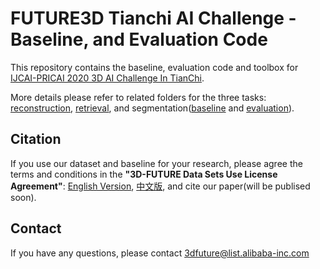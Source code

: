 # FUTURE3D Tianchi AI Challenge - Baseline, and Evaluation Code

This repository contains the baseline, evaluation code and toolbox for [IJCAI-PRICAI 2020 3D AI Challenge In TianChi](https://tianchi.aliyun.com/specials/promotion/ijcai-alibaba-3d-future-workshop?spm=5176.12281976.0.0.42813757MKL9Jb).

More details please refer to related folders for the three tasks: [reconstruction](https://github.com/FUTURE-3D/FUTURE3D-AI-Challenge-Baseline/tree/master/reconstruction), [retrieval](https://github.com/FUTURE-3D/FUTURE3D-AI-Challenge-Baseline/tree/master/retrieval), and segmentation([baseline](https://github.com/FUTURE-3D/FUTURE3D-AI-Challenge-Baseline/tree/master/segmentation/mmdetection) and [evaluation](https://github.com/FUTURE-3D/FUTURE3D-AI-Challenge-Baseline/tree/master/segmentation/inst_segm_evaluation)).

## Citation
If you use our dataset and baseline for your research, please agree the terms and conditions in the **"3D-FUTURE Data Sets Use License Agreement"**: [English Version](https://terms.aliyun.com/legal-agreement/terms/suit_bu1_ali_cloud/suit_bu1_ali_cloud202004171628_60052.html?spm=5176.12281978.0.0.6eff46f7Gf5bF5), [中文版](https://terms.alicdn.com/legal-agreement/terms/suit_bu1_taobao/suit_bu1_taobao202004171629_62372.html?spm=5176.12281978.0.0.6eff46f7Gf5bF5), and cite our paper(will be publised soon).

## Contact
If you have any questions, please contact 3dfuture@list.alibaba-inc.com

